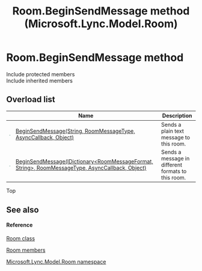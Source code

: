 ﻿---
title: Room.BeginSendMessage method  (Microsoft.Lync.Model.Room)
TOCTitle: 'BeginSendMessage method '
ms:assetid: Overload:Microsoft.Lync.Model.Room.Room.BeginSendMessage_DI_3_UC_OCS14MrefLyncWPF
ms:mtpsurl: https://msdn.microsoft.com/en-us/library/microsoft.lync.model.room.room.beginsendmessage_di_3_uc_ocs14mreflyncwpf(v=office.15)
ms:contentKeyID: 48601789
ms.date: 07/28/2014
mtps_version: v=office.15
f1_keywords:
- Microsoft.Lync.Model.Room.Room.BeginSendMessage
dev_langs:
- CSharp
- JScript
- VB
- other
---

# Room.BeginSendMessage method

Include protected members  
Include inherited members  

## Overload list

<table>
<thead>
<tr class="header">
<th> </th>
<th>Name</th>
<th>Description</th>
</tr>
</thead>
<tbody>
<tr class="odd">
<td><img src="images/Hh347903.pubmethod(Office.15).gif" title="Public method" alt="Public method" /></td>
<td><a href="room-beginsendmessage-method-string-roommessagetype-asynccallback-object-microsoft-lync-model-room_2.md">BeginSendMessage(String, RoomMessageType, AsyncCallback, Object)</a></td>
<td>Sends a plain text message to this room.</td>
</tr>
<tr class="even">
<td><img src="images/Hh347903.pubmethod(Office.15).gif" title="Public method" alt="Public method" /></td>
<td><a href="room-beginsendmessage-method-idictionary-roommessageformat-string-roommessagetype-asynccallback-object-microsoft-lync-model-room_2.md">BeginSendMessage(IDictionary&lt;RoomMessageFormat, String&gt;, RoomMessageType, AsyncCallback, Object)</a></td>
<td>Sends a message in different formats to this room.</td>
</tr>
</tbody>
</table>


Top

## See also

#### Reference

[Room class](room-class-microsoft-lync-model-room_2.md)

[Room members](room-members-microsoft-lync-model-room_2.md)

[Microsoft.Lync.Model.Room namespace](microsoft-lync-model-room-namespace_2.md)

